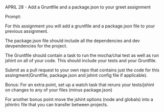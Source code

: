 APRIL 28 - Add a Gruntfile and a package.json to your greet assignment

Prompt:

For this assignment you will add a gruntfile and a package.json file to your previous assignment.

The package.json file should include all the dependencies and dev devpendencies for the project.

The Gruntfile should contain a task to run the mocha/chai test as well as run jshint on all of your code. This should include your tests and your Gruntfile.

Submit as a pull request to your own repo that contains just the code for this assingment(Gruntfile, package.json and jshint config file if applicable).

Bonus:
For an extra point, set up a watch task that reruns your tests/jshint on changes to any of your files (minus package.json)

For another bonus point move the jshint options (node and globals) into a jshintrc file that you can transfer between projects.